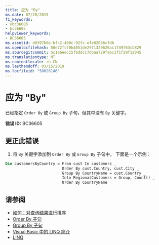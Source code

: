 ```yaml
---
title: 应为 "By"
ms.date: 07/20/2015
f1_keywords:
- vbc36605
- bc36605
helpviewer_keywords:
- BC36605
ms.assetid: d0397b6e-bfc2-400c-92fc-efe82036cfdb
ms.openlocfilehash: 50e72fc70b4851de2971320626ac1749f63cb829
ms.sourcegitcommit: 5c1abeec15fbddcc7dbaa729fabc1f1f29f12045
ms.translationtype: MT
ms.contentlocale: zh-CN
ms.lasthandoff: 03/15/2019
ms.locfileid: "58026146"
---
```

# <a name="by-expected"></a>应为 "By"
已经指定 `Order By` 或 `Group By` 子句，但其中没有 `By` 关键字。  
  
 **错误 ID:** BC36605  
  
## <a name="to-correct-this-error"></a>更正此错误  
  
1.  将 `By` 关键字添加到 `Order By` 或 `Group By` 子句中。 下面是一个示例：  
  
```vb  
Dim customersByCountry = From cust In customers _  
                         Order By cust.Country, cust.City _  
                         Group By CountryName = cust.Country _  
                         Into RegionalCustomers = Group, Count() _  
                         Order By CountryName  
```  
  
## <a name="see-also"></a>请参阅

- [如何：对查询结果进行排序](../../visual-basic/programming-guide/language-features/linq/how-to-sort-query-results-by-using-linq.md)
- [Order By 子句](../../visual-basic/language-reference/queries/order-by-clause.md)
- [Group By 子句](../../visual-basic/language-reference/queries/group-by-clause.md)
- [Visual Basic 中的 LINQ 简介](../../visual-basic/programming-guide/language-features/linq/introduction-to-linq.md)
- [LINQ](../../visual-basic/programming-guide/language-features/linq/index.md)
